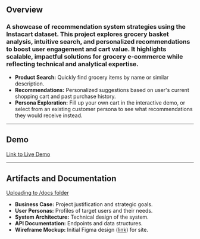 ## Overview
### A showcase of recommendation system strategies using the Instacart dataset. This project explores grocery basket analysis, intuitive search, and personalized recommendations to boost user engagement and cart value. It highlights scalable, impactful solutions for grocery e-commerce while reflecting technical and analytical expertise.
- **Product Search:** Quickly find grocery items by name or similar description.
- **Recommendations:** Personalized suggestions based on user's current shopping cart and past purchase history.
- **Persona Exploration:** Fill up your own cart in the interactive demo, or select from an existing customer persona to see what recommendations they would receive instead.

 ----
## Demo

[Link to Live Demo](https://www.github.com/scottroot/Grocery-Rec-Demo)

----
## Artifacts and Documentation
[Uploading to /docs folder]([https://github.com/scottroot/Grocery-Rec-Demo/docs](https://github.com/scottroot/Grocery-Rec-Demo/tree/main/docs))
- **Business Case:** Project justification and strategic goals.
- **User Personas:** Profiles of target users and their needs.
- **System Architecture:** Technical design of the system.
- **API Documentation:** Endpoints and data structures.
- **Wireframe Mockup:** Initial Figma design ([link](https://www.figma.com/design/zCAA4VOewTSV2c1RywAKp9/Grocery-Recommendation-Demo?node-id=0-1&t=nrske1xa3WLWs3cv-1)) for site.

  
